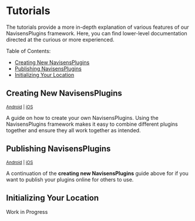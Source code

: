 # Tutorials

The tutorials provide a more in-depth explanation of various features of our NavisensPlugins framework. Here, you can find lower-level documentation directed at the curious or more experienced.

Table of Contents:
* [Creating New NavisensPlugins](#creating-new-navisensplugins)
* [Publishing NavisensPlugins](#publishing-navisensplugins)
* [Initializing Your Location](#initializing-your-location)

## Creating New NavisensPlugins

<sup>[Android](/Tutorials/creating-navisensplugins.Android.md) | [iOS](/Tutorials/creating-navisensplugins.iOS.md)</sup>

A guide on how to create your own NavisensPlugins. Using the NavisensPlugins framework makes it easy to combine different plugins together and ensure they all work together as intended.

## Publishing NavisensPlugins

<sup>[Android](/Tutorials/publishing-navisensplugins.Android.md) | [iOS](/Tutorials/publishing-navisensplugins.iOS.md)</sup>

A continuation of the **creating new NavisensPlugins** guide above for if you want to publish your plugins online for others to use.

## Initializing Your Location

Work in Progress
